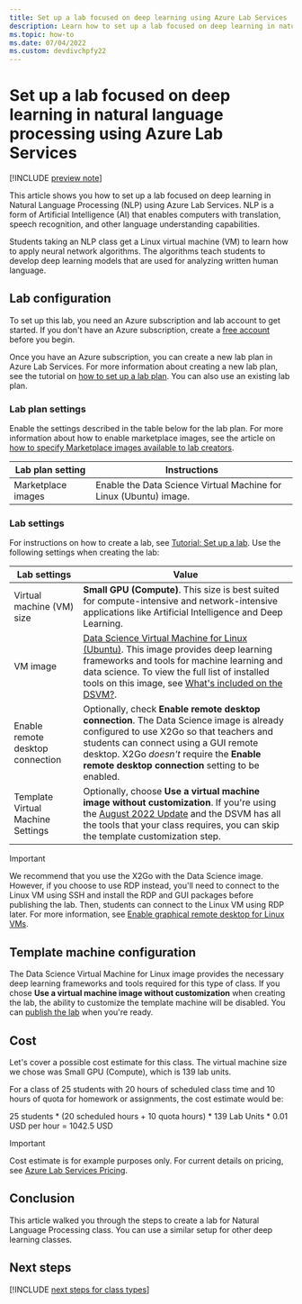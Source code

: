 ```yaml
---
title: Set up a lab focused on deep learning using Azure Lab Services | Microsoft Docs
description: Learn how to set up a lab focused on deep learning in natural language processing (NLP) using Azure Lab Services. 
ms.topic: how-to
ms.date: 07/04/2022
ms.custom: devdivchpfy22
---
```


# Set up a lab focused on deep learning in natural language processing using Azure Lab Services

[!INCLUDE [preview note](./includes/lab-services-new-update-focused-article.md)]

This article shows you how to set up a lab focused on deep learning in Natural Language Processing (NLP) using Azure Lab Services. NLP is a form of Artificial Intelligence (AI) that enables computers with translation, speech recognition, and other language understanding capabilities.  

Students taking an NLP class get a Linux virtual machine (VM) to learn how to apply neural network algorithms. The algorithms teach students to develop deep learning models that are used for analyzing written human language.

## Lab configuration

To set up this lab, you need an Azure subscription and lab account to get started. If you don't have an Azure subscription, create a [free account](https://azure.microsoft.com/free/) before you begin.

Once you have an Azure subscription, you can create a new lab plan in Azure Lab Services. For more information about creating a new lab plan, see the tutorial on [how to set up a lab plan](./tutorial-setup-lab-plan.md). You can also use an existing lab plan.

### Lab plan settings

Enable the settings described in the table below for the lab plan. For more information about how to enable marketplace images, see the article on [how to specify Marketplace images available to lab creators](./specify-marketplace-images.md).

| Lab plan setting | Instructions |
| ----------- | ------------ |  
| Marketplace images | Enable the Data Science Virtual Machine for Linux (Ubuntu) image. |

### Lab settings

For instructions on how to create a lab, see [Tutorial: Set up a lab](tutorial-setup-lab.md). Use the following settings when creating the lab:

| Lab settings | Value |
| ------------ | ------------------ |
| Virtual machine (VM) size | **Small GPU (Compute)**. This size is best suited for compute-intensive and network-intensive applications like Artificial Intelligence and Deep Learning. |
| VM image | [Data Science Virtual Machine for Linux (Ubuntu)](https://azuremarketplace.microsoft.com/marketplace/apps?search=Data%20science%20Virtual%20machine&page=1&filters=microsoft%3Blinux). This image provides deep learning frameworks and tools for machine learning and data science. To view the full list of installed tools on this image, see [What's included on the DSVM?](../machine-learning/data-science-virtual-machine/overview.md#whats-included-on-the-dsvm). |
| Enable remote desktop connection | Optionally, check **Enable remote desktop connection**. The Data Science image is already configured to use X2Go so that teachers and students can connect using a GUI remote desktop. X2Go *doesn't* require the **Enable remote desktop connection** setting to be enabled. |
| Template Virtual Machine Settings | Optionally, choose **Use a virtual machine image without customization**. If you're using the [August 2022 Update](lab-services-whats-new.md) and the DSVM has all the tools that your class requires, you can skip the template customization step. |

> [!IMPORTANT]
> We recommend that you use the X2Go with the Data Science image. However, if you choose to use RDP instead, you'll need to connect to the Linux VM using SSH and install the RDP and GUI packages before publishing the lab. Then, students can connect to the Linux VM using RDP later. For more information, see [Enable graphical remote desktop for Linux VMs](how-to-enable-remote-desktop-linux.md).

## Template machine configuration

The Data Science Virtual Machine for Linux image provides the necessary deep learning frameworks and tools required for this type of class. If you chose **Use a virtual machine image without customization** when creating the lab, the ability to customize the template machine will be disabled. You can [publish the lab](tutorial-setup-lab.md#publish-a-lab) when you're ready.

## Cost

Let's cover a possible cost estimate for this class. The virtual machine size we chose was Small GPU (Compute), which is 139 lab units.

For a class of 25 students with 20 hours of scheduled class time and 10 hours of quota for homework or assignments, the cost estimate would be:

25 students \* (20 scheduled hours + 10 quota hours) \* 139 Lab Units \* 0.01 USD per hour = 1042.5 USD

>[!IMPORTANT]
> Cost estimate is for example purposes only. For current details on pricing, see [Azure Lab Services Pricing](https://azure.microsoft.com/pricing/details/lab-services/).  

## Conclusion

This article walked you through the steps to create a lab for Natural Language Processing class. You can use a similar setup for other deep learning classes.

## Next steps

[!INCLUDE [next steps for class types](./includes/lab-services-class-type-next-steps.md)]
